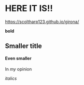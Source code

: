 
# HERE IT IS!!

https://scoltharp123.github.io/girona/

**bold**


## Smaller title

#### Even smaller

In *my* opinion

*italics*


